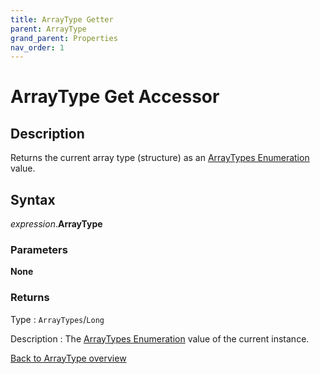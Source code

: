 ```yaml
---
title: ArrayType Getter
parent: ArrayType
grand_parent: Properties
nav_order: 1
---
```


# ArrayType Get Accessor

## Description
Returns the current array type (structure) as an [ArrayTypes Enumeration](https://senipah.github.io/VBA-Better-Array/api/enumerations/ArrayTypes_Enumeration.html) value.

## Syntax

*expression*.**ArrayType**

### Parameters

**None**

### Returns

Type
: `ArrayTypes`/`Long`

Description
: The [ArrayTypes Enumeration](https://senipah.github.io/VBA-Better-Array/api/enumerations/ArrayTypes_Enumeration.html) value of the current instance.

[Back to ArrayType overview](https://senipah.github.io/VBA-Better-Array/api/properties/array_type/ArrayType.html)
